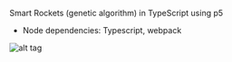 Smart Rockets (genetic algorithm) in TypeScript using p5
 - Node dependencies: Typescript, webpack

![alt tag](https://i.imgur.com/ZuX1jcS.png)
